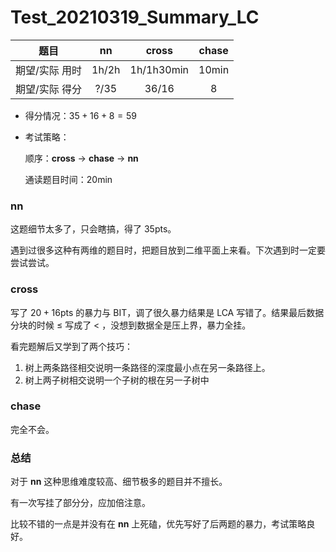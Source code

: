 # Test_20210319_Summary_LC

|      题目      |            nn             |                  cross                  |      chase       |
| :------------: | :-----------------------: | :-------------------------------------: | :--------------: |
| 期望/实际 用时 | $1\mathrm{h}/2\mathrm{h}$ | $1\mathrm{h}/1\mathrm{h}30\mathrm{min}$ | $10\mathrm{min}$ |
| 期望/实际 得分 |          $?/35$           |                 $36/16$                 |       $8$        |

* 得分情况：$35+16+8 = 59$

* 考试策略：

	顺序：**cross** -> **chase** -> **nn**

	通读题目时间：$20\mathrm{min}$



### **nn**

这题细节太多了，只会瞎搞，得了 $35\mathrm{pts}$。

遇到过很多这种有两维的题目时，把题目放到二维平面上来看。下次遇到时一定要尝试尝试。

### **cross**

写了 $20+16\mathrm{pts}$ 的暴力与 $\mathrm{BIT}$，调了很久暴力结果是 $\mathrm{LCA}$ 写错了。结果最后数据分块的时候 $\leq$ 写成了 $<$ ，没想到数据全是压上界，暴力全挂。

看完题解后又学到了两个技巧：

1. 树上两条路径相交说明一条路径的深度最小点在另一条路径上。
2. 树上两子树相交说明一个子树的根在另一子树中

### **chase**

完全不会。



### 总结

对于 **nn** 这种思维难度较高、细节极多的题目并不擅长。

有一次写挂了部分分，应加倍注意。

比较不错的一点是并没有在 **nn** 上死磕，优先写好了后两题的暴力，考试策略良好。